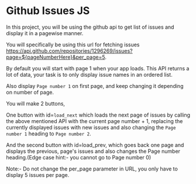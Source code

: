 # Github Issues JS
In this project, you will be using the github api to get list of issues and display it in a pagewise manner.
 

 You will specifically be using this url for fetching issues 
  https://api.github.com/repositories/1296269/issues?page=${pageNumberHere}&per_page=5.
 

 By default you will start with page 1 when your app loads. This API returns a lot of data, your task is to only display issue names in an ordered list.
 

 Also display `Page number 1` on first page, and keep changing it depending on number of page.
 

 You will make 2 buttons,
 

 One button with id=`load_next` which loads the next page of issues by calling the above mentioned API with the current page number + 1, replacing the currently displayed issues with new issues and also changing the `Page number 1` heading to `Page number 2`.
 

 And the second button with id=load_prev, which goes back one page and displays the previous, page's issues and also changes the Page number heading.(Edge case hint:- you cannot go to Page number 0)
 

 Note:- Do not change the per_page parameter in URL, you only have to display 5 issues per page.
